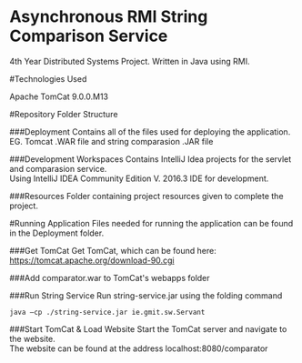 # Asynchronous RMI String Comparison Service
4th Year Distributed Systems Project. Written in Java using RMI.

#Technologies Used

Apache TomCat 9.0.0.M13

#Repository Folder Structure

###Deployment
Contains all of the files used for deploying the application. EG. Tomcat .WAR file and string comparasion .JAR file

###Development Workspaces
Contains IntelliJ Idea projects for the servlet and comparasion service.  
Using IntelliJ IDEA Community Edition V. 2016.3 IDE for development.

###Resources
Folder containing project resources given to complete the project.

#Running Application
Files needed for running the application can be found in the Deployment folder.

###Get TomCat
Get TomCat, which can be found here: https://tomcat.apache.org/download-90.cgi

###Add comparator.war to TomCat's webapps folder

###Run String Service
Run string-service.jar using the folding command
```
java –cp ./string-service.jar ie.gmit.sw.Servant
```
###Start TomCat & Load Website
Start the TomCat server and navigate to the website.<br>
The website can be found at the address localhost:8080/comparator<br>

